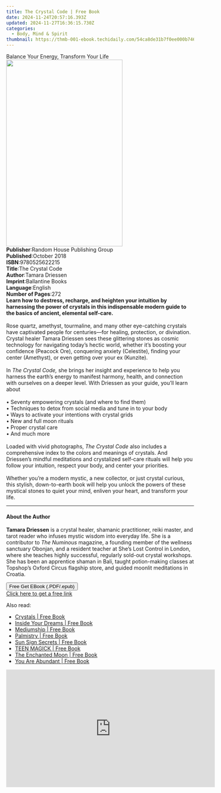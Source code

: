 ```yaml
---
title: The Crystal Code | Free Book
date: 2024-11-24T20:57:16.393Z
updated: 2024-11-27T16:36:15.730Z
categories:
  - Body, Mind & Spirit
thumbnail: https://thmb-001-ebook.techidaily.com/54ca8de31b7f0ee000b746742fae1f06f11e37fb24f5314a66714b8c35a7271d.jpg
---
```

<main id="book-container">
  <div class="flex flex-col">
    <div class="book-brief flex-1 py-6 px-4 sm:p-6 md:py-10 md:px-8">
      <!-- brief-->
      <div class="book-brief-main">
        Balance Your Energy, Transform Your Life
      </div>
    </div>
    <div
      class="book-meta-info flex-1 grid gap-4 col-start-1 col-end-3 row-start-1 sm:mb-6 sm:grid-cols-4 lg:gap-6 lg:col-start-2 lg:row-end-6 lg:row-span-6 lg:mb-0"
    >
      <div
        class="book-meta-info-left place-content-center mt-4 p-4 text-sm leading-6 col-start-2 col-span-2 dark:text-slate-400"
      >
        <img
          class="w-full h-500 object-cover rounded-lg sm:h-255 sm:col-span-2 lg:col-span-full"
          src="https://img-001-ebook.techidaily.com/fccfdb1d1a1c7a7c7c6de72922616887cef0300fc6cc4cda7efe7f2f95750563.jpg"
          alt=""
          width="312"
          height="500"
        />
      </div>
      <div
        class="book-meta-info-right mt-2 col-start-1 row-start-2 col-span-3 self-center"
      >
        <!-- meta data  -->
        <div class="flex flex-col px-4 md:px-8">
          <div class="flex-1">
            <strong>Publisher</strong>:<span class="px-2"
              >Random House Publishing Group</span
            >
          </div>
          <div class="flex-1">
            <strong>Published</strong>:<span class="px-2">October 2018</span>
          </div>
          <div class="flex-1">
            <strong>ISBN</strong>:<span class="px-2">9780525622215</span>
          </div>
          <div class="flex-1">
            <strong>Title</strong>:<span class="px-2">The Crystal Code</span>
          </div>
          <div class="flex-1">
            <strong>Author</strong>:<span class="px-2">Tamara Driessen</span>
          </div>
          <div class="flex-1">
            <strong>Imprint</strong>:<span class="px-2">Ballantine Books</span>
          </div>
          <div class="flex-1">
            <strong>Language</strong>:<span class="px-2">English</span>
          </div>
          <div class="flex-1">
            <strong>Number of Pages</strong>:<span class="px-2">272</span>
          </div>
        </div>
      </div>
    </div>
    <div class="book-description flex-1 py-6 px-4 sm:p-6 md:py-10 md:px-8">
      <div class="book-description-main">
        <div accordion-content="" id="description">
          <b
            >Learn how to destress, recharge, and heighten your intuition by
            harnessing the power of crystals in this indispensable modern guide
            to the basics of ancient, elemental self-care.</b
          >
          <br /><br />Rose quartz, amethyst, tourmaline, and many other
          eye-catching crystals have captivated people for centuries—for
          healing, protection, or divination. Crystal healer Tamara Driessen
          sees these glittering stones as cosmic technology for navigating
          today’s hectic world, whether it’s boosting your confidence (Peacock
          Ore), conquering anxiety (Celestite), finding your center (Amethyst),
          or even getting over your ex (Kunzite).<br /><br />In
          <i>The Crystal Code,</i> she brings her insight and experience to help
          you harness the earth’s energy to manifest harmony, health, and
          connection with ourselves on a deeper level. With Driessen as your
          guide, you’ll learn about&nbsp;<br /><br />• Seventy empowering
          crystals (and where to find them)<br />• Techniques to detox from
          social media and tune in to your body <br />• Ways to activate your
          intentions with crystal grids <br />• New and full moon rituals
          <br />• Proper crystal care <br />• And much more <br /><br />Loaded
          with vivid photographs, <i>The Crystal Code</i> also includes a
          comprehensive index to the colors and meanings of crystals. And
          Driessen’s mindful meditations and crystalized self-care rituals will
          help you follow your intuition, respect your body, and center your
          priorities.<br /><br />
          Whether you’re a modern mystic, a new collector, or just crystal
          curious, this stylish, down-to-earth book will help you unlock the
          powers of these mystical stones to quiet your mind, enliven your
          heart, and transform your life.
        </div>
        <div class="accordion-fader"></div>
      </div>
    </div>
    <div class="book-excerpts flex-1 py-6 px-4 sm:p-6 md:py-10 md:px-8">
      <!-- excerpts-->
      <div class="book-excerpts-main">
        <hr />
        <h4 class="placeholder placeholder-heading">
          <span>About the Author</span>
        </h4>
        <p>
          <b>Tamara Driessen</b> is a crystal healer, shamanic practitioner,
          reiki master, and tarot reader who infuses mystic wisdom into everyday
          life. She is a contributor to <i>The Numinous</i> magazine, a founding
          member of the wellness sanctuary Obonjan, and a resident teacher at
          She’s Lost Control in London, where she teaches highly successful,
          regularly sold-out crystal workshops. She has been an apprentice
          shaman in Bali, taught potion-making classes at Topshop’s Oxford
          Circus flagship store, and guided moonlit meditations in Croatia.
        </p>
      </div>
    </div>
    <div
      class="book-about-author flex-1 py-6 px-4 sm:p-6 md:py-10 md:px-8"
    ></div>
    <div class="book-free-get flex-1 py-6 px-4 sm:p-6 md:py-10 md:px-8">
      <button
        id="btn-free-get"
        class="bg-blue-500 hover:bg-blue-700 text-white font-bold py-2 px-4 rounded"
      >
        Free Get EBook (.PDF/.epub)
      </button>
      <div id="countdown-display" class="px-2 text-lg mt-2"></div>
      <a
        id="free-link"
        class="hidden bg-blue-500 hover:bg-blue-700 text-white font-bold py-2 px-4 rounded"
        href="https://www.ebooks.com/en-us/book/96027901/the-crystal-code/tamara-driessen/"
        target="_blank"
        >Click here to get a free link</a
      >
    </div>
    <script>
      let countdownTime = 0;
      let countdownInterval = null;
      document
        .getElementById('btn-free-get')
        .addEventListener('click', startCountdown);
      function startCountdown() {
        countdownTime = new Date().getTime() + 60000 * 3;
        countdownInterval = setInterval(updateCountdown, 1000);
        document.getElementById('btn-free-get').disabled = true;
        document
          .getElementById('btn-free-get')
          .classList.add('bg-gray-500', 'cursor-not-allowed');
      }
      function updateCountdown() {
        let currentTime = new Date().getTime();
        let timeLeft = countdownTime - currentTime;
        let secondsLeft = Math.floor(timeLeft / 1000);
        document.getElementById('countdown-display').innerHTML =
          `Remaining time: ${secondsLeft} seconds.`;
        if (secondsLeft <= 0) {
          clearInterval(countdownInterval);
          document.getElementById('btn-free-get').classList.add('hidden');
          document.getElementById('free-link').classList.remove('hidden');
          document.getElementById('countdown-display').innerHTML = '';
        }
      }
    </script>
  </div>
</main>

<ins class="adsbygoogle"
      style="display:block"
      data-ad-client="ca-pub-7571918770474297"
      data-ad-slot="8358498916"
      data-ad-format="auto"
      data-full-width-responsive="true"></ins>
    

<span class="atpl-alsoreadstyle">Also read:</span>
<div><ul>
<li><a href="https://novels-ebooks.techidaily.com/211372484-9781921878848-crystals/"><u>Crystals | Free Book</u></a></li>
<li><a href="https://novels-ebooks.techidaily.com/211372496-9781922579935-inside-your-dreams/"><u>Inside Your Dreams | Free Book</u></a></li>
<li><a href="https://novels-ebooks.techidaily.com/211372489-9781922579188-mediumship/"><u>Mediumship | Free Book</u></a></li>
<li><a href="https://novels-ebooks.techidaily.com/211372493-9781922579898-palmistry/"><u>Palmistry | Free Book</u></a></li>
<li><a href="https://novels-ebooks.techidaily.com/211372494-9781922579904-sun-sign-secrets/"><u>Sun Sign Secrets | Free Book</u></a></li>
<li><a href="https://novels-ebooks.techidaily.com/211372490-9781922579805-teen-magick/"><u>TEEN MAGICK | Free Book</u></a></li>
<li><a href="https://novels-ebooks.techidaily.com/211372495-9781922579928-the-enchanted-moon/"><u>The Enchanted Moon | Free Book</u></a></li>
<li><a href="https://novels-ebooks.techidaily.com/211372481-9781921878589-you-are-abundant/"><u>You Are Abundant | Free Book</u></a></li>
</ul></div>

<!-- affiliate ads begin -->
<iframe width="560" height="315" src="https://www.youtube.com/embed/wNhKhWc0wLc?si=1XLYV0sXV52Xc0lu&autoplay=1" title="YouTube video player" frameborder="0" allow="accelerometer; autoplay; clipboard-write; encrypted-media; gyroscope; picture-in-picture; web-share" referrerpolicy="strict-origin-when-cross-origin" allowfullscreen></iframe>
<!-- affiliate ads end -->

